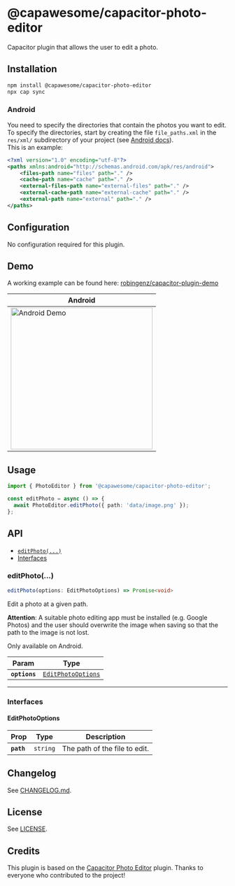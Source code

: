 # @capawesome/capacitor-photo-editor

Capacitor plugin that allows the user to edit a photo.

## Installation

```bash
npm install @capawesome/capacitor-photo-editor
npx cap sync
```

### Android

You need to specify the directories that contain the photos you want to edit.
To specify the directories, start by creating the file `file_paths.xml` in the `res/xml/` subdirectory of your project (see [Android docs](https://developer.android.com/training/secure-file-sharing/setup-sharing#DefineMetaData)).  
This is an example:

```xml
<?xml version="1.0" encoding="utf-8"?>
<paths xmlns:android="http://schemas.android.com/apk/res/android">
    <files-path name="files" path="." />
    <cache-path name="cache" path="." />
    <external-files-path name="external-files" path="." />
    <external-cache-path name="external-cache" path="." />
    <external-path name="external" path="." />
</paths>
```

## Configuration

No configuration required for this plugin.

## Demo

A working example can be found here: [robingenz/capacitor-plugin-demo](https://github.com/robingenz/capacitor-plugin-demo)

| Android                                                                                                                                                |
| ------------------------------------------------------------------------------------------------------------------------------------------------------ |
| <img src="https://github.com/capawesome-team/capacitor-plugins/assets/13857929/062c0623-ebb2-4782-a464-b4bebd2aa58d" width="324" alt="Android Demo" /> |

## Usage

```typescript
import { PhotoEditor } from '@capawesome/capacitor-photo-editor';

const editPhoto = async () => {
  await PhotoEditor.editPhoto({ path: 'data/image.png' });
};
```

## API

<docgen-index>

* [`editPhoto(...)`](#editphoto)
* [Interfaces](#interfaces)

</docgen-index>

<docgen-api>
<!--Update the source file JSDoc comments and rerun docgen to update the docs below-->

### editPhoto(...)

```typescript
editPhoto(options: EditPhotoOptions) => Promise<void>
```

Edit a photo at a given path.

**Attention**: A suitable photo editing app must be installed (e.g. Google Photos)
and the user should overwrite the image when saving
so that the path to the image is not lost.

Only available on Android.

| Param         | Type                                                          |
| ------------- | ------------------------------------------------------------- |
| **`options`** | <code><a href="#editphotooptions">EditPhotoOptions</a></code> |

--------------------


### Interfaces


#### EditPhotoOptions

| Prop       | Type                | Description                   |
| ---------- | ------------------- | ----------------------------- |
| **`path`** | <code>string</code> | The path of the file to edit. |

</docgen-api>

## Changelog

See [CHANGELOG.md](https://github.com/capawesome-team/capacitor-plugins/blob/main/packages/photo-editor/CHANGELOG.md).

## License

See [LICENSE](https://github.com/capawesome-team/capacitor-plugins/blob/main/packages/photo-editor/LICENSE).

## Credits

This plugin is based on the [Capacitor Photo Editor](https://github.com/capawesome-team/capacitor-photo-editor) plugin.
Thanks to everyone who contributed to the project!
